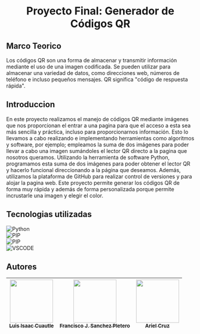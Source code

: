 <h1 style="text-align:  center">Proyecto Final: Generador de Códigos QR</h1>

<h2>Marco Teorico</h2>
Los códigos QR son una forma de almacenar y transmitir información mediante el uso de una imagen codificada. Se pueden utilizar para almacenar una variedad de datos, como direcciones web, números de teléfono e incluso pequeños mensajes. QR significa "código de respuesta rápida".</p>

<h2>Introduccion</h2>
En este proyecto realizamos el manejo de códigos QR mediante imágenes que nos proporcionan el entrar a una pagina para que el acceso a esta sea más sencilla y práctica, incluso para proporcionarnos información. Esto lo llevamos a cabo realizando e implementando herramientas como algoritmos y software, por ejemplo; empleamos la suma de dos imágenes para poder llevar a cabo una imagen sumándoles el lector QR directo a la pagina que nosotros queramos. Utilizando la herramienta de software Python, programamos esta suma de dos imágenes para poder obtener el lector QR y hacerlo funcional direccionando a la página que deseamos. Además, utilizamos la plataforma de GitHub para realizar control de versiones y para alojar la pagina web. Este proyecto permite generar los códigos QR de forma muy rápida y además de forma personalizada porque permite incrustarle una imagen y elegir el color.

<h2>Tecnologias utilizadas</h2>

![Python](https://img.shields.io/badge/Python_v3.11-FFD43B?style=for-the-badge&logo=python&logoColor=blue)<br>
![PIP](https://img.shields.io/static/v1?label&=&message=PIP_v22.3.1&color=FFD43B&style=for-the-badge&logo=python&logoColor=blue)<br>
![PIP](https://img.shields.io/static/v1?label&=&message=Pillow_v9.3.0&color=FFD43B&style=for-the-badge&logo=python&logoColor=blue)<br> 
![VSCODE](https://img.shields.io/badge/Visual_Studio_Code-0078D4?style=for-the-badge&logo=visual%20studio%20code&logoColor=white) 

<h2>Autores</h2>

|  [<img src="https://avatars.githubusercontent.com/u/65583500?v=4" width=115><br><sub>Luis Isaac Cuautle</sub>](https://github.com/IsaacCuautle) | [<img src="https://avatars.githubusercontent.com/u/114626288?v=4" width=115><br><sub>Francisco J. Sanchez Pletero</sub>](https://github.com/JavierFS11) | [<img src="https://avatars.githubusercontent.com/u/114626263?v=4" width=115><br><sub>Ariel Cruz</sub>](https://github.com/ArixlCP) 
| :---: | :---: | :---: |
